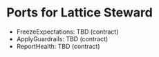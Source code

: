<!-- Updated: 2025-09-18T13:32:25.866Z -->
# Ports for Lattice Steward

- FreezeExpectations: TBD (contract)
- ApplyGuardrails: TBD (contract)
- ReportHealth: TBD (contract)
